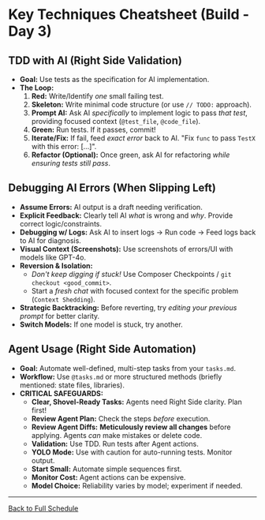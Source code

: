# Key Techniques Cheatsheet (Build - Day 3)

## TDD with AI (Right Side Validation)
*   **Goal:** Use tests as the specification for AI implementation.
*   **The Loop:**
    1.  **Red:** Write/Identify *one* small failing test.
    2.  **Skeleton:** Write minimal code structure (or use `// TODO:` approach).
    3.  **Prompt AI:** Ask AI *specifically* to implement logic to pass *that test*, providing focused context (`@test_file`, `@code_file`).
    4.  **Green:** Run tests. If it passes, commit!
    5.  **Iterate/Fix:** If fail, feed *exact error* back to AI. "Fix `func` to pass `TestX` with this error: [...]".
    6.  **Refactor (Optional):** Once green, ask AI for refactoring *while ensuring tests still pass*.

## Debugging AI Errors (When Slipping Left)
*   **Assume Errors:** AI output is a draft needing verification.
*   **Explicit Feedback:** Clearly tell AI *what* is wrong and *why*. Provide correct logic/constraints.
*   **Debugging w/ Logs:** Ask AI to insert logs -> Run code -> Feed logs back to AI for diagnosis.
*   **Visual Context (Screenshots):** Use screenshots of errors/UI with models like GPT-4o.
*   **Reversion & Isolation:**
    *   *Don't keep digging if stuck!* Use Composer Checkpoints / `git checkout <good_commit>`.
    *   Start a *fresh chat* with focused context for the specific problem (`Context Shedding`).
*   **Strategic Backtracking:** Before reverting, try *editing your previous prompt* for better clarity.
*   **Switch Models:** If one model is stuck, try another.

## Agent Usage (Right Side Automation)
*   **Goal:** Automate well-defined, multi-step tasks from your `tasks.md`.
*   **Workflow:** Use `@tasks.md` or more structured methods (briefly mentioned: state files, libraries).
*   **CRITICAL SAFEGUARDS:**
    *   **Clear, Shovel-Ready Tasks:** Agents need Right Side clarity. Plan first!
    *   **Review Agent Plan:** Check the steps *before* execution.
    *   **Review Agent Diffs:** **Meticulously review all changes** before applying. Agents *can* make mistakes or delete code.
    *   **Validation:** Use TDD. Run tests after Agent actions.
    *   **YOLO Mode:** Use with caution for auto-running tests. Monitor output.
    *   **Start Small:** Automate simple sequences first.
    *   **Monitor Cost:** Agent actions can be expensive.
    *   **Model Choice:** Reliability varies by model; experiment if needed.

---
[Back to Full Schedule](../../README.md) 